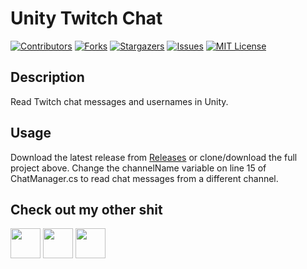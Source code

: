 # Unity Twitch Chat
[![Contributors][contributors-shield]][contributors-url]
[![Forks][forks-shield]][forks-url]
[![Stargazers][stars-shield]][stars-url]
[![Issues][issues-shield]][issues-url]
[![MIT License][license-shield]][license-url]

## Description
Read Twitch chat messages and usernames in Unity.

## Usage
Download the latest release from [Releases](https://github.com/ZeppelinGames/Glyph-Recognition/releases) or clone/download the full project above.
Change the channelName variable on line 15 of ChatManager.cs to read chat messages from a different channel.

## Check out my other shit
<a href="http://www.twitter.com/Zeppelin_Games"><img src="https://image.flaticon.com/icons/png/512/124/124021.png" width="48"></a>
<a href="https://zeppelin-games.itch.io/"><img src="https://storage.webcatalog.app/catalog/itch-io/itch-io-icon-filled.png" width="48"></a>
<a href="http://www.github.com/ZeppelinGames"><img src="https://icon-library.com/images/github-icon-png/github-icon-png-29.jpg" width="48"></a>

[contributors-shield]: https://img.shields.io/github/contributors/ZeppelinGames/Unity-Twitch-Chat.svg?style=for-the-badge
[contributors-url]: https://github.com/ZeppelinGames/Unity-Twitch-Chat/graphs/contributors
[forks-shield]: https://img.shields.io/github/forks/ZeppelinGames/Unity-Twitch-Chat.svg?style=for-the-badge
[forks-url]: https://github.com/ZeppelinGames/Unity-Twitch-Chat/network/members
[stars-shield]: https://img.shields.io/github/stars/ZeppelinGames/Unity-Twitch-Chat.svg?style=for-the-badge
[stars-url]: https://github.com/ZeppelinGames/Unity-Twitch-Chat/stargazers
[issues-shield]: https://img.shields.io/github/issues/ZeppelinGames/Unity-Twitch-Chat.svg?style=for-the-badge
[issues-url]: https://github.com/ZeppelinGames/Unity-Twitch-Chat/issues
[license-shield]: https://img.shields.io/github/license/ZeppelinGames/Unity-Twitch-Chat.svg?style=for-the-badge
[license-url]: https://github.com/ZeppelinGames/Unity-Twitch-Chat/blob/master/LICENSE.txt
